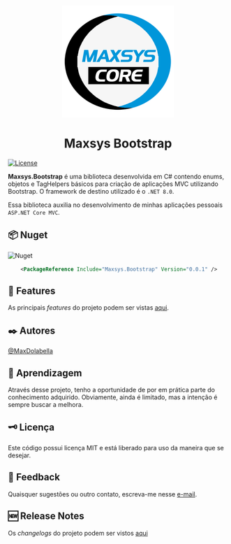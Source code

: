 <div align="center">
<img src="logo.png" alt="drawing" width="256" />
<h1>Maxsys Bootstrap</h1>
</div>

[![License](https://img.shields.io/github/license/maxdolabella/maxsys.core)](LICENSE)

**Maxsys.Bootstrap** é uma biblioteca desenvolvida em C# contendo enums, objetos e TagHelpers básicos para criação de aplicações MVC utilizando Bootstrap.
O framework de destino utilizado é o `.NET 8.0`.

Essa biblioteca auxilia no desenvolvimento de minhas aplicações pessoais `ASP.NET Core MVC`.


## :package: Nuget
![Nuget](https://img.shields.io/nuget/v/Maxsys.Core)

```xml
    <PackageReference Include="Maxsys.Bootstrap" Version="0.0.1" />
```

## :star2: Features
As principais *features* do projeto podem ser vistas [aqui](FEATURES.md).

## :black_nib: Autores
[@MaxDolabella](https://www.github.com/MaxDolabella)

## :monocle_face: Aprendizagem
Através desse projeto, tenho a oportunidade de por em prática parte do conhecimento adquirido. Obviamente, ainda é limitado, mas a intenção é sempre buscar a melhora.

## :old_key: Licença
Este código possui licença MIT e está liberado para uso da maneira que se desejar.
  
## :email: Feedback
Quaisquer sugestões ou outro contato, escreva-me nesse [e-mail](mailto:maxsystech@outlook.com?subject=Github%20contact).

## :new: Release Notes
Os *changelogs* do projeto podem ser vistos [aqui](CHANGELOGS.md)